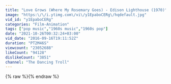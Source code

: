 ```yaml
---
title: "Love Grows (Where My Rosemary Goes) - Edison Lighthouse (1970)"
image: "https:\/\/i.ytimg.com\/vi\/y1EpaboCERg\/hqdefault.jpg"
vid_id: "y1EpaboCERg"
categories: "Film-Animation"
tags: ["pop music","1960s music","1960s pop"]
date: "2021-10-26T00:32:24+03:00"
vid_date: "2016-09-16T19:11:52Z"
duration: "PT2M46S"
viewcount: "23052688"
likeCount: "94128"
dislikeCount: "3851"
channel: "The Dancing Troll"
---
```

{% raw %}{% endraw %}
